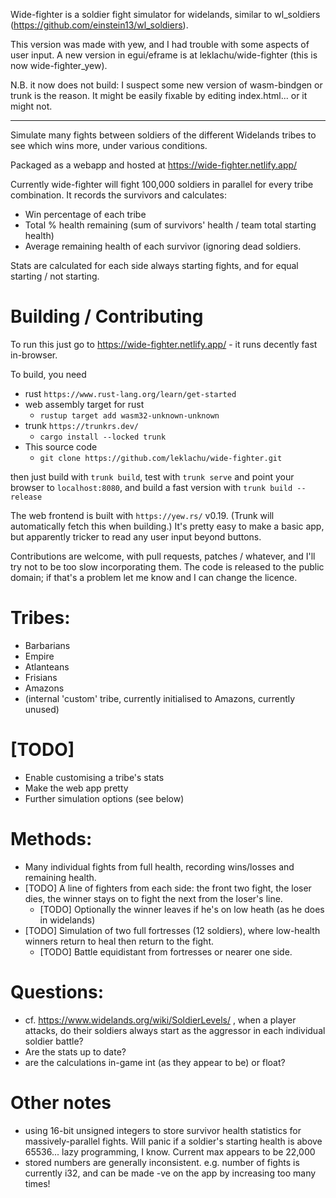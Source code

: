 Wide-fighter is a soldier fight simulator for widelands, similar to wl_soldiers
(https://github.com/einstein13/wl_soldiers).

This version was made with yew, and I had trouble with some aspects of user input. A new version in egui/eframe is at leklachu/wide-fighter (this is now wide-fighter_yew).

N.B. it now does not build: I suspect some new version of wasm-bindgen or trunk is the reason. It might be easily fixable by editing index.html... or it might not.

---

Simulate many fights between soldiers of the different Widelands tribes to see
which wins more, under various conditions.

Packaged as a webapp and hosted at https://wide-fighter.netlify.app/

Currently wide-fighter will fight 100,000 soldiers in parallel for every tribe combination. It records the survivors and calculates:

- Win percentage of each tribe
- Total % health remaining (sum of survivors' health / team total starting health)
- Average remaining health of each survivor (ignoring dead soldiers.

Stats are calculated for each side always starting fights, and for equal
starting / not starting.

# Building / Contributing

To run this just go to https://wide-fighter.netlify.app/ - it runs decently fast in-browser.

To build, you need

- rust `https://www.rust-lang.org/learn/get-started`
- web assembly target for rust
  - `rustup target add wasm32-unknown-unknown`
- trunk `https://trunkrs.dev/`
  - `cargo install --locked trunk`
- This source code
  - `git clone https://github.com/leklachu/wide-fighter.git`

then just build with `trunk build`, test with `trunk serve` and point your browser to `localhost:8080`, and build a fast version with `trunk build --release`

The web frontend is built with `https://yew.rs/` v0.19. (Trunk will
automatically fetch this when building.) It's pretty easy to make a basic app,
but apparently tricker to read any user input beyond buttons.

Contributions are welcome, with pull requests, patches / whatever, and I'll try not to be too slow incorporating them. The code is released to the public domain; if that's a problem let me know and I can change the licence.


# Tribes:

- Barbarians
- Empire
- Atlanteans
- Frisians
- Amazons
- (internal 'custom' tribe, currently initialised to Amazons, currently unused)

# [TODO]

- Enable customising a tribe's stats
- Make the web app pretty
- Further simulation options (see below)

# Methods:

- Many individual fights from full health, recording wins/losses and remaining health.
- [TODO] A line of fighters from each side: the front two fight, the loser dies, the winner stays on to fight the next from the loser's line.
  + [TODO] Optionally the winner leaves if he's on low heath (as he does in widelands)
- [TODO] Simulation of two full fortresses (12 soldiers), where low-health winners return to heal then return to the fight.
  + [TODO] Battle equidistant from fortresses or nearer one side.

# Questions:

- cf. https://www.widelands.org/wiki/SoldierLevels/ , when a player attacks, do
 their soldiers always start as the aggressor in each individual soldier
 battle?
- Are the stats up to date?
- are the calculations in-game int (as they appear to be) or float?

# Other notes

- using 16-bit unsigned integers to store survivor health statistics for
  massively-parallel fights. Will panic if a soldier's starting health is above
  65536... lazy programming, I know. Current max appears to be 22,000
- stored numbers are generally inconsistent. e.g. number of fights is currently
  i32, and can be made -ve on the app by increasing too many times!

